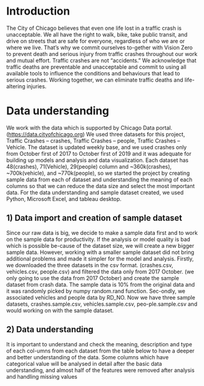 # Introduction
The City of Chicago believes that even one life lost in a traffic crash is unacceptable. We all have the right to walk, bike, take public transit, and drive on streets that are safe for everyone, regardless of who we are or where we live. That’s why we commit ourselves to-gether with Vision Zero to prevent death and serious injury from traffic crashes throughout our work and mutual effort. 
Traffic crashes are not “accidents.” We acknowledge that traffic deaths are preventable and unacceptable and commit to using all available tools to influence the conditions and behaviours that lead to serious crashes. Working together, we can eliminate traffic deaths and life-altering injuries.

# Data understanding
We work with the data which is supported by Chicago Data portal. (https://data.cityofchicago.org)  We used three datasets for this project, Traffic Crashes – crashes, Traffic Crashes – people, Traffic Crashes – Vehicle. The dataset is updated weekly base, and we used crashes only from October first of 2017 to October first of 2019 and it was adequate for building up models and analysis and data visualization. 
Each dataset has 48(crashes), 71(Vehicle), 29(people) column and ~360k(crashes), ~700k(vehicle), and ~770k(people), so we started the project by creating sample data from each of dataset and understanding the meaning of each columns so that we can reduce the data size and select the most important data. For the data understanding and sample dataset created, we used Python, Microsoft Excel, and tableau desktop.

## 1)	Data import and creation of sample dataset 
Since our raw data is big, we decide to make a sample data first and to work on the sample data for productivity. If the analysis or model quality is bad which is possible be-cause of the dataset size, we will create a new bigger sample data. However, working with a smaller sample dataset did not bring additional problems and made it simpler for the model and analysis.
Firstly, we downloaded the three datasets in the csv format. (crashes.csv, vehicles.csv, people.csv) and filtered the data only from 2017 October. (we only going to use the data from 2017 October) and create the sample dataset from crash data. The sample data is 10% from the original data and it was randomly picked by numpy random.rand function. Sec-ondly, we associated vehicles and people data by RD_NO. 
Now we have three sample datasets, crashes.sample.csv, vehicles.sample.csv, peo-ple.sample.csv and would working on with the sample dataset. 

## 2) Data understanding 
It is important to understand and check the meaning, description and type of each col-umns from each dataset from the table below to have a deeper and better understanding of the data. Some columns which have categorical value will be analysed in detail after the basic data understanding, and almost half of the features were removed after analysis and handling missing values


